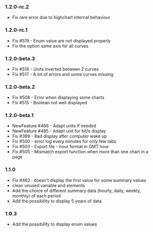 ### 1.2.0-rc.2
* Fix rare error due to highchart internal behaviour

### 1.2.0-rc.1
* Fix #519 - Enum value are not displayed properly
* Fix the option same axis for all curves

### 1.2.0-beta.3
* Fix #516 - Units inverted between 2 curves
* Fix #517 - A lot of errors and some curves missing

### 1.2.0-beta.2
* Fix #508 - Error when displaying some charts
* Fix #515 - Boolean not well displayed

### 1.2.0-beta.1
* NewFeature #466 - Adapt units if needed
* NewFeature #485 - Adapt unit for bit/s display
* Fix #389 - Bad display after computer wake up
* Fix #500 - error log every minutes for only few tabs
* Fix #503 - Export file - hour format in GMT hour
* Fix #505 - Mismatch export function when more than one chart in a page

### 1.1.0
* Fix #462 : doesn't display the first value for some summary values
* clean unused variable and elements
* Add the choice of different summary data (hourly, daily, weekly, monthly) of each period
* Add the possibility to display 5 years of data

### 1.0.3
* Add the possibility to display enum values